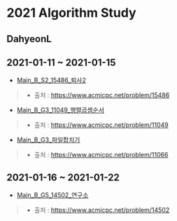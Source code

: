 # 2021 Algorithm Study
## DahyeonL


## 2021-01-11 ~ 2021-01-15
* [Main_B_S2_15486_퇴사2](https://github.com/Algorithm-2021/AlgorithmStudy/blob/master/DahyeonL/1%EC%9B%943%EC%A3%BC/Main_B_S2_15486_%ED%87%B4%EC%82%AC2.java)
> * 출처 : https://www.acmicpc.net/problem/15486
* [Main_B_G3_11049_행렬곱셈순서](https://github.com/Algorithm-2021/AlgorithmStudy/blob/master/DahyeonL/1%EC%9B%943%EC%A3%BC/Main_B_G3_11049_%ED%96%89%EB%A0%AC%EA%B3%B1%EC%85%88%EC%88%9C%EC%84%9C.java)
> * 출처 : https://www.acmicpc.net/problem/11049
* [Main_B_G3_파일합치기](https://github.com/Algorithm-2021/AlgorithmStudy/blob/master/DahyeonL/1%EC%9B%943%EC%A3%BC/Main_B_G3_11066_%ED%8C%8C%EC%9D%BC%ED%95%A9%EC%B9%98%EA%B8%B0.java)
> * 출처 : https://www.acmicpc.net/problem/11066

## 2021-01-16 ~ 2021-01-22
* [Main_B_G5_14502_연구소](https://github.com/Algorithm-2021/AlgorithmStudy/blob/master/DahyeonL/1%EC%9B%944%EC%A3%BC/Main_B_G5_14502_%EC%97%B0%EA%B5%AC%EC%86%8C.java)
> * 출처 : https://www.acmicpc.net/problem/14502
